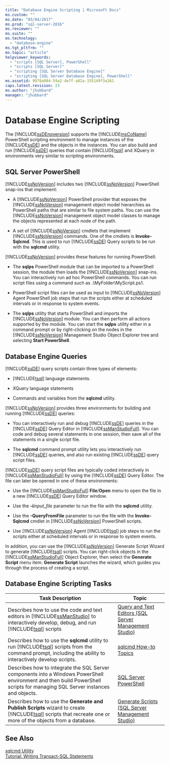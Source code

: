 ```yaml
---
title: "Database Engine Scripting | Microsoft Docs"
ms.custom: ""
ms.date: "03/04/2017"
ms.prod: "sql-server-2016"
ms.reviewer: ""
ms.suite: ""
ms.technology: 
  - "database-engine"
ms.tgt_pltfrm: ""
ms.topic: "article"
helpviewer_keywords: 
  - "scripts [SQL Server], PowerShell"
  - "scripts [SQL Server]"
  - "scripting [SQL Server Database Engine]"
  - "scripting [SQL Server Database Engine], PowerShell"
ms.assetid: 9978a884-59a2-4e7f-a82a-335149f3a261
caps.latest.revision: 23
ms.author: "jhubbard"
manager: "jhubbard"
---
```

# Database Engine Scripting
  The [!INCLUDE[ssDEnoversion](../../a9notintoc/includes/ssdenoversion-md.md)] supports the [!INCLUDE[msCoName](../../a9notintoc/includes/msconame-md.md)] PowerShell scripting environment to manage instances of the [!INCLUDE[ssDE](../../a9notintoc/includes/ssde-md.md)] and the objects in the instances. You can also build and run [!INCLUDE[ssDE](../../a9notintoc/includes/ssde-md.md)] queries that contain [!INCLUDE[tsql](../../a9notintoc/includes/tsql-md.md)] and XQuery in environments very similar to scripting environments.  
  
## SQL Server PowerShell  
 [!INCLUDE[ssNoVersion](../../a9notintoc/includes/ssnoversion-md.md)] includes two [!INCLUDE[ssNoVersion](../../a9notintoc/includes/ssnoversion-md.md)] PowerShell snap-ins that implement:  
  
-   A [!INCLUDE[ssNoVersion](../../a9notintoc/includes/ssnoversion-md.md)] PowerShell provider that exposes the [!INCLUDE[ssNoVersion](../../a9notintoc/includes/ssnoversion-md.md)] management object model hierarchies as PowerShell paths that are similar to file system paths. You can use the [!INCLUDE[ssNoVersion](../../a9notintoc/includes/ssnoversion-md.md)] management object model classes to manage the objects represented at each node of the path.  
  
-   A set of [!INCLUDE[ssNoVersion](../../a9notintoc/includes/ssnoversion-md.md)] cmdlets that implement [!INCLUDE[ssNoVersion](../../a9notintoc/includes/ssnoversion-md.md)] commands. One of the cmdlets is **Invoke-Sqlcmd**. This is used to run [!INCLUDE[ssDE](../../a9notintoc/includes/ssde-md.md)] Query scripts to be run with the **sqlcmd** utility.  
  
 [!INCLUDE[ssNoVersion](../../a9notintoc/includes/ssnoversion-md.md)] provides these features for running PowerShell:  
  
-   The **sqlps** PowerShell module that can be imported to a PowerShell session, the module then loads the [!INCLUDE[ssNoVersion](../../a9notintoc/includes/ssnoversion-md.md)] snap-ins. You can interactively run ad hoc PowerShell commands. You can run script files using a command such as .\MyFolder\MyScript.ps1.  
  
-   PowerShell script files can be used as input to [!INCLUDE[ssNoVersion](../../a9notintoc/includes/ssnoversion-md.md)] Agent PowerShell job steps that run the scripts either at scheduled intervals or in response to system events.  
  
-   The **sqlps** utility that starts PowerShell and imports the [!INCLUDE[ssNoVersion](../../a9notintoc/includes/ssnoversion-md.md)] module. You can then perform all actions supported by the module. You can start the **sqlps** utility either in a command prompt or by right-clicking on the nodes in the [!INCLUDE[ssNoVersion](../../a9notintoc/includes/ssnoversion-md.md)] Management Studio Object Explorer tree and selecting **Start PowerShell**.  
  
## Database Engine Queries  
 [!INCLUDE[ssDE](../../a9notintoc/includes/ssde-md.md)] query scripts contain three types of elements:  
  
-   [!INCLUDE[tsql](../../a9notintoc/includes/tsql-md.md)] language statements.  
  
-   XQuery language statements  
  
-   Commands and variables from the **sqlcmd** utility.  
  
 [!INCLUDE[ssNoVersion](../../a9notintoc/includes/ssnoversion-md.md)] provides three environments for building and running [!INCLUDE[ssDE](../../a9notintoc/includes/ssde-md.md)] queries:  
  
-   You can interactively run and debug [!INCLUDE[ssDE](../../a9notintoc/includes/ssde-md.md)] queries in the [!INCLUDE[ssDE](../../a9notintoc/includes/ssde-md.md)] Query Editor in [!INCLUDE[ssManStudioFull](../../a9notintoc/includes/ssmanstudiofull-md.md)]. You can code and debug several statements in one session, then save all of the statements in a single script file.  
  
-   The **sqlcmd** command prompt utility lets you interactively run [!INCLUDE[ssDE](../../a9notintoc/includes/ssde-md.md)] queries, and also run existing [!INCLUDE[ssDE](../../a9notintoc/includes/ssde-md.md)] query script files.  
  
 [!INCLUDE[ssDE](../../a9notintoc/includes/ssde-md.md)] query script files are typically coded interactively in [!INCLUDE[ssManStudioFull](../../a9notintoc/includes/ssmanstudiofull-md.md)] by using the [!INCLUDE[ssDE](../../a9notintoc/includes/ssde-md.md)] Query Editor. The file can later be opened in one of these environments:  
  
-   Use the [!INCLUDE[ssManStudioFull](../../a9notintoc/includes/ssmanstudiofull-md.md)] **File**/**Open** menu to open the file in a new [!INCLUDE[ssDE](../../a9notintoc/includes/ssde-md.md)] Query Editor window.  
  
-   Use the **-i***input_file* parameter to run the file with the **sqlcmd** utility.  
  
-   Use the **-QueryFromFile** parameter to run the file with the **Invoke-Sqlcmd** cmdlet in [!INCLUDE[ssNoVersion](../../a9notintoc/includes/ssnoversion-md.md)] PowerShell scripts.  
  
-   Use [!INCLUDE[ssNoVersion](../../a9notintoc/includes/ssnoversion-md.md)] Agent [!INCLUDE[tsql](../../a9notintoc/includes/tsql-md.md)] job steps to run the scripts either at scheduled intervals or in response to system events.  
  
 In addition, you can use the [!INCLUDE[ssNoVersion](../../a9notintoc/includes/ssnoversion-md.md)] Generate Script Wizard to generate [!INCLUDE[tsql](../../a9notintoc/includes/tsql-md.md)] scripts. You can right-click objects in the [!INCLUDE[ssManStudioFull](../../a9notintoc/includes/ssmanstudiofull-md.md)] Object Explorer, then select the **Generate Script** menu item. **Generate Script** launches the wizard, which guides you through the process of creating a script.  
  
## Database Engine Scripting Tasks  
  
|Task Description|Topic|  
|----------------------|-----------|  
|Describes how to use the code and text editors in [!INCLUDE[ssManStudio](../../a9notintoc/includes/ssmanstudio-md.md)] to interactively develop, debug, and run [!INCLUDE[tsql](../../a9notintoc/includes/tsql-md.md)] scripts|[Query and Text Editors &#40;SQL Server Management Studio&#41;](../../relational-databases/scripting/query-and-text-editors-sql-server-management-studio.md)|  
|Describes how to use the **sqlcmd** utility to run [!INCLUDE[tsql](../../a9notintoc/includes/tsql-md.md)] scripts from the command prompt, including the ability to interactively develop scripts.|[sqlcmd How-to Topics](../../a9retired/sqlcmd-how-to-topics.md)|  
|Describes how to integrate the SQL Server components into a Windows PowerShell environment and then build PowerShell scripts for managing SQL Server instances and objects.|[SQL Server PowerShell](../../relational-databases/scripting/sql-server-powershell.md)|  
|Describes how to use the **Generate and Publish Scripts** wizard to create [!INCLUDE[tsql](../../a9notintoc/includes/tsql-md.md)] scripts that recreate one or more of the objects from a database.|[Generate Scripts &#40;SQL Server Management Studio&#41;](../../relational-databases/scripting/generate-scripts-sql-server-management-studio.md)|  
  
## See Also  
 [sqlcmd Utility](../../tools/sqlcmd-utility.md)   
 [Tutorial: Writing Transact-SQL Statements](../../t-sql/tutorials/tutorial-writing-transact-sql-statements.md)  
  
  